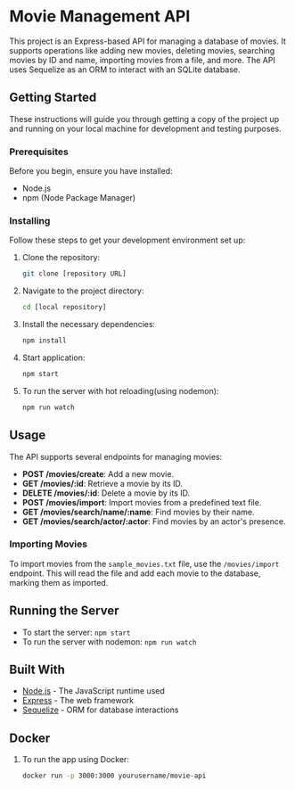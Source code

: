 # Movie Management API

This project is an Express-based API for managing a database of movies. It supports operations like adding new movies, deleting movies, searching movies by ID and name, importing movies from a file, and more. The API uses Sequelize as an ORM to interact with an SQLite database.

## Getting Started

These instructions will guide you through getting a copy of the project up and running on your local machine for development and testing purposes.

### Prerequisites

Before you begin, ensure you have installed:
- Node.js
- npm (Node Package Manager)

### Installing

Follow these steps to get your development environment set up:

1. Clone the repository:
   ```bash
   git clone [repository URL]

2. Navigate to the project directory:
    ```bash
   cd [local repository]

3. Install the necessary dependencies:
    ```bash
   npm install

4. Start application:
    ```bash
    npm start

5. To run the server with hot reloading(using nodemon):
    ```bash
    npm run watch
## Usage

The API supports several endpoints for managing movies:

- **POST /movies/create**: Add a new movie.
- **GET /movies/:id**: Retrieve a movie by its ID.
- **DELETE /movies/:id**: Delete a movie by its ID.
- **POST /movies/import**: Import movies from a predefined text file.
- **GET /movies/search/name/:name**: Find movies by their name.
- **GET /movies/search/actor/:actor**: Find movies by an actor's presence.

### Importing Movies

To import movies from the `sample_movies.txt` file, use the `/movies/import` endpoint. This will read the file and add each movie to the database, marking them as imported.

## Running the Server

- To start the server: `npm start`
- To run the server with nodemon: `npm run watch`

## Built With

- [Node.js](https://nodejs.org/) - The JavaScript runtime used
- [Express](https://expressjs.com/) - The web framework
- [Sequelize](https://sequelize.org/) - ORM for database interactions

## Docker

1. To run the app using Docker:

    ```bash
    docker run -p 3000:3000 yourusername/movie-api

